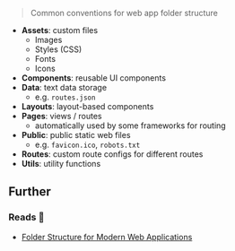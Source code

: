 > Common conventions for web app folder structure

- **Assets**: custom files
    - Images
    - Styles (CSS)
    - Fonts
    - Icons
- **Components**: reusable UI components
- **Data**: text data storage
    - e.g. `routes.json`
- **Layouts**: layout-based components
- **Pages**: views / routes
    - automatically used by some frameworks for routing
- **Public**: public static web files
    - e.g. `favicon.ico`, `robots.txt`
- **Routes**: custom route configs for different routes
- **Utils**: utility functions

## Further

### Reads 📄

- [Folder Structure for Modern Web Applications](https://dev.to/noruwa/folder-structure-for-modern-web-applications-4d11)